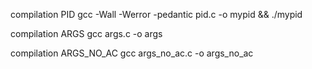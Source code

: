 
compilation PID
gcc -Wall -Werror -pedantic pid.c -o mypid && ./mypid

compilation ARGS
gcc args.c -o args

compilation ARGS_NO_AC
gcc args_no_ac.c -o args_no_ac


